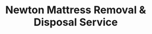 ---
layout: location.njk
title: Newton Mattress Removal & Disposal Service
description: Garden City mattress removal in Newton with 1M+ mattresses recycled nationwide. Next-day pickup  Skip Newton DPW coordination - professional service for families, professionals, and residents throughout Newton's diverse neighborhoods.
permalink: /mattress-removal/massachusetts/boston/newton/
city: Newton
state: Massachusetts
stateSlug: massachusetts
parentMetro: Boston
tier: 3
coordinates:
  lat: 42.3370
  lng: -71.2092
pricing:
  startingPrice: 125
  single: 125
  queen: 155
  king: 180
  boxSpring: 30
neighborhoods:
  - name: Newton Centre
    zipCodes: [02459]
  - name: Newton Highlands
    zipCodes: [02461]
  - name: West Newton
    zipCodes: [02465]
  - name: Newton Corner
    zipCodes: [02458]
  - name: Newtonville
    zipCodes: [02460]
  - name: Auburndale
    zipCodes: [02466]
  - name: Newton Upper Falls
    zipCodes: [02464]
  - name: Newton Lower Falls
    zipCodes: [02462]
  - name: Chestnut Hill
    zipCodes: [02467]
  - name: Oak Hill
    zipCodes: [02468]
  - name: Waban
    zipCodes: [02468]
  - name: Nonantum
    zipCodes: [02495]
  - name: Thompson Island
    zipCodes: [02460]
  - name: Crystal Lake
    zipCodes: [02464]
  - name: Elm Hill
    zipCodes: [02464]
  - name: The Pines
    zipCodes: [02468]
  - name: Thompsonville
    zipCodes: [02460]
  - name: Village Green
    zipCodes: [02459]
  - name: Commonwealth
    zipCodes: [02466]
  - name: Riverside
    zipCodes: [02464]
zipCodes: [02458, 02459, 02460, 02461, 02462, 02464, 02465, 02466, 02467, 02468, 02495]
recyclingPartners:
  - Newton Department of Public Works
  - Waste Management of Massachusetts
  - Republic Services New England
  - MetroWest Regional Recycling
  - Boston Area Environmental Cooperative
localRegulations: "Our service operates independently from Newton's municipal bulk waste collection which requires advance scheduling and specific preparation procedures that often conflict with professional schedules and family commitments across Newton's diverse neighborhoods."
nearbyCities:
  - name: Boston
    slug: boston
    distance: 8
    isSuburb: false
  - name: Cambridge
    slug: cambridge
    distance: 7
    isSuburb: true
  - name: Brookline
    slug: brookline
    distance: 4
    isSuburb: true
reviews:
  count: 3,142
  featured:
    - text: "Historic home built in 1890s with narrow back stairs leading to second floor bedrooms. Team arrived with all the protective coverings and took their time navigating each turn. Not a single mark on our restored woodwork. Impressive attention to detail for a house this old."
      author: "Patricia K."
      neighborhood: "Newton Centre"
    - text: "kids off to college means downsizing from king to queen 🛏️ needed the old mattress gone before new one arrived tuesday - booked sunday got picked up monday morning so perfect timing for our furniture delivery"
      author: "mike_dad"
      neighborhood: "Oak Hill"
    - text: "Condo association has strict move-in/out rules. Service elevator only available 9-5 weekdays. These folks coordinated perfectly with building management."
      author: "Jennifer L."
      neighborhood: "Chestnut Hill"
faqs:
  - question: "Do you work with Newton's village scheduling needs?"
    answer: "Absolutely. Newton's diverse neighborhoods create unique logistics - from historic homes in Newton Centre to modern condos in Chestnut Hill. We provide flexible pickup windows including early morning, evening, and weekend service to coordinate with family schedules and professional commitments."
  - question: "How do you handle Newton's historic architecture and property access?"
    answer: "Newton's mix of Victorian homes, colonial properties, and modern developments requires careful handling. Our teams navigate everything from narrow historic staircases to condo association protocols, using protective materials and coordinating with building requirements throughout Greater Boston."
  - question: "Can you coordinate with condominium and apartment building logistics?"
    answer: "Yes. Newton's diverse housing includes many condominiums and apartment complexes with specific access requirements. We understand building protocols, service elevator schedules, and work efficiently with property managers throughout the area."
  - question: "What's included in your $125 starting price for Newton?"
    answer: "Complete mattress removal including pickup, transportation, and 100% recycling. Additional charges only for stairs ($10/flight) or extended carries over 75 feet from parking to your location."
  - question: "Do you guarantee complete recycling for Newton mattresses?"
    answer: "Completely guaranteed. We've processed over 1 million mattresses through certified recycling facilities. Your Newton mattress components become construction steel (springs), automotive materials (foam), and textile products (fabrics) through our verified network."
  - question: "How quickly can you schedule pickup in Newton?"
    answer: "Next-day service available throughout Greater Boston. Schedule online in 60 seconds or call (720) 263-6094. Most appointments confirmed within 24 hours, with flexible timing for family and professional schedules."
  - question: "Do you serve all Newton villages and neighborhoods?"
    answer: "Absolutely. From Newton Centre's historic district to Chestnut Hill's modern condominiums, all Newton neighborhoods receive consistent professional service with teams trained for diverse property types throughout the area."
  - question: "Can you handle both historic homes and modern condominiums?"
    answer: "Yes. Newton's architectural diversity requires specialized approach - from protecting restored woodwork in century-old homes to coordinating with modern building security systems and service elevators in newer developments."
schema:
  "@context": "https://schema.org"
  "@type": "LocalBusiness"
  "@name": "A Bedder World Newton"
  "address":
    "@type": "PostalAddress"
    "addressLocality": "Newton"
    "addressRegion": "Massachusetts"
    "addressCountry": "US"
  "geo":
    "@type": "GeoCoordinates"
    "latitude": 42.3370
    "longitude": -71.2092
  "telephone": "720-263-6094"
  "priceRange": "$125-$180"
  "serviceArea": "Newton, Massachusetts"
  "aggregateRating":
    "@type": "AggregateRating"
    "ratingValue": "4.9"
    "reviewCount": "3142"
pageContent:
  heroDescription: "Complete mattress removal throughout Newton with guaranteed next-day service. Professional pickup serving families and professionals across Newton's neighborhoods. Book online and skip Newton DPW coordination."
  aboutService: |
    <p>Newton mattress removal serves the Garden City's unique blend of architectural heritage and modern living - from Victorian homes in Newton Centre requiring careful navigation of restored interiors to contemporary condominiums in Chestnut Hill with building access protocols. Professional families, empty nesters, and busy residents across Newton's diverse neighborhoods benefit from service that eliminates city coordination requirements while respecting both historic preservation needs and modern building management protocols.</p>
    
    <p>Each Newton neighborhood presents distinct service considerations: century-old homes with narrow staircases and valuable woodwork, condominium buildings with service elevator schedules and move-in/out restrictions, and diverse access patterns throughout this carefully planned suburban community. Our teams understand everything from protecting historic architectural details to coordinating with property managers, ensuring efficient pickup across Newton's varied residential landscape.</p>
    
    <p>Every removal includes professional protective materials, reliable transportation, and complete recycling without hidden charges. Designed for Newton's quality-conscious residents who value efficiency and property protection. Schedule online instantly - we handle all logistics while you focus on family responsibilities, professional commitments, and enjoying life in one of Greater Boston's most desirable communities.</p>
  serviceAreasIntro: "Professional mattress removal serves all Newton villages and neighborhoods, from historic districts to modern developments:"
  regulationsCompliance: "Newton's DPW requires residents to schedule bulk waste collection through city coordination, often involving advance notice and specific preparation requirements that don't align with family schedules or professional commitments. Our independent service eliminates these municipal requirements entirely - we handle pickup, transportation, and recycling without city scheduling, preparation steps, or timing restrictions. This means no coordinating collection dates around family activities, no managing building access for city collectors, and no compliance with municipal preparation requirements. Simply book online and we handle everything, letting you focus on work, family, and community activities."
  environmentalImpact: |
    <p>Newton's commitment to environmental stewardship and community planning extends to responsible waste management. Every pickup contributes to our 1+ million mattresses recycled nationwide, supporting sustainability initiatives that align with Newton's environmental values and suburban planning excellence throughout Greater Boston's most environmentally conscious communities.</p>
    
    <p>Our certified recycling process transforms Newton mattresses into valuable resources - steel springs support regional construction projects, foam materials serve manufacturing industries across New England, fabric components enter sustainable textile production. This benefits professional families, empty nesters, and residents throughout Newton while reinforcing the community's commitment to environmental responsibility and quality standards.</p>
    
    <p>From historic Newton Centre to modern Chestnut Hill developments, every Newton customer supports guaranteed recycling that maintains productive material use rather than consuming landfill space, reinforcing the community's values of environmental stewardship and thoughtful resource management as Greater Boston's premier garden city.</p>
  howItWorksScheduling: "Schedule online in 60 seconds or call (720) 263-6094 for Newton pickup. Family-friendly timing includes morning, afternoon, and weekend appointments coordinating with professional schedules, family activities, and building access requirements throughout Greater Boston."
  howItWorksService: "Professional teams handle Newton's diverse requirements - navigating historic home preservation needs, coordinating with condominium building protocols, managing village-specific access patterns, and ensuring careful removal throughout Massachusetts' garden city community."
  howItWorksDisposal: "Newton mattresses receive complete processing at certified recycling facilities. Springs become construction materials, foam transforms into automotive components, fabric materials process into new textiles. Every pickup supports environmental responsibility while keeping materials productive nationwide."
  sidebarStats:
    mattressesRemoved: "11,567"
---